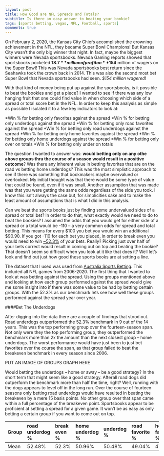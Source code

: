 ```yaml
---
layout: post
title: How Good are NFL Spreads and Totals?
subtitle: Is there an easy answer to beating your bookie?
tags: [sports betting, vegas, NFL, Football, sports]
comments: true
---
```

On February 2, 2020, the Kansas City Chiefs accomplished the crowning achievement in the NFL, they became Super Bowl Champions! But Kansas City wasn’t the only big winner that night. In fact, maybe the biggest winners were Nevada sportsbooks. Nevada Gaming reports showed that sportsbooks pocketed **$18.7** million of profit on **$154** million of wagers on the Super Bowl! This was Nevada sportsbooks best return since the Seahawks took the crown back in 2014. This was also the second most bet Super Bowl that Nevada sportsbooks had seen. _$154 million wagered_!

With that kind of money being put up against the sportsbooks, is it possible to beat the bookies and get a piece? I wanted to see if there was any low hanging fruit that one could find value in when choosing which side of a spread or total score bet in the NFL. In order to keep this analysis as simple as possible I isolated it to a few key indicators to look at:

*Win % for betting only favorites against the spread
*Win % for betting only underdogs against the spread
*Win % for betting only road favorites against the spread
*Win % for betting only road underdogs against the spread
*Win % for betting only home favorites against the spread
*Win % for betting only home underdogs against the spread
*Win % for betting only over on totals
*Win % for betting only under on totals

The question I wanted to answer was: **would betting only on any othe above groups thru the course of a season would result in a positive outcome**? Was there any inherent value in betting favorites that are on the road vs betting home underdogs? This was the most simplistic approach to see if there was something that bookmakers maybe overvalued or overlooked. My initial thought was that there would be some type of value that could be found, even if it was small. Another assumption that was made was that you were getting the same odds regardless of the side you took. I know this isn’t always the case but, for simplicities sake and to make the least amount of assumptions that is what I did in this analysis.

Can we beat the sports books just by finding some undervalued sides of a spread or total bet? In order to do that, what exactly would we need to do to beat the bookies? I assumed the odds that you would get for either side of a spread or a total would be -110 – a very common odds for spread and total betting. This means for every $100 you bet you would win an additional $90.90. If you got -110 for each bet you placed, in order to break even you would need to win [~52.3%](https://sportsanalyticssimulator.com/articles/five-break-even-percentages-for-sports-bettors/) of your bets. Really? Picking just over half of your bets correct would result in coming out on top and beating the bookie? That doesn’t seem so difficult when you look at it like that does it? Well let’s look and find out just how good these sports books are at setting a line.

The dataset that I used was used from  [Australia Sports Betting](http://www.aussportsbetting.com/data/historical-nfl-results-and-odds-data/). This included all NFL games from 2006-2020. The first thing that I wanted to look at was betting against the spread. Using the groups mentioned above and looking at how each group performed against the spread would give me some insight into if there was some value to be had by betting certain groups. With the 52.3% as our benchmark lets see how well these groups performed against the spread year over year.

####Bet The Underdogs

After digging into the data there are a couple of findings that stood out. Road underdogs outperformed the 52.3% benchmark in 9 out of the 14 years. This was the top performing group over the fourteen-season span. Not only were they the top performing group, they outperformed the benchmark more than 2x the amount than the next closest group – home underdogs. The worst performance would have just been to just bet favorites over the course the span, as that group failed to beat the breakeven benchmark in every season since 2006.

PUT AN IMAGE OF GROUPS GRAPH HERE


Would betting the underdogs – home or away – be a good strategy? In the short term that might seem like a good strategy. Afterall road dogs did outperform the benchmark more than half the time, right? Well, running with the dogs appears to level off in the long run. Over the course of fourteen seasons only betting road underdogs would have resulted in beating the breakeven by a mere 15 basis points. No other group over that span came within a full percentage of the breakeven point.  Sportsbooks appear to be proficient at setting a spread for a given game. It won’t be as easy as only betting a certain group if you want to come out on top.

| Group | road underdog % | break even % | home underdog % | underdog % | road favorite % | home favorite % | favorite % | push % | 
| :------ |:--- | :--- | :--- | :--- | :--- | :--- | :--- | :--- |
| Mean | 52.48% | 52.3% | 50.96% | 50.48% | 49.04% | 47.52% | 46.68% | 2.84% |
